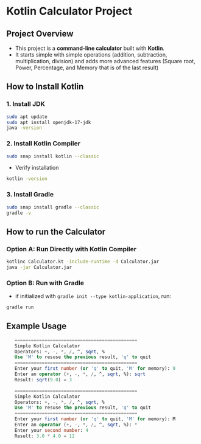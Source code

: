 # Kotlin Calculator Project

## Project Overview
- This project is a **command-line calculator** built with **Kotlin**.
- It starts simple with simple operations (addition, subtraction, multiplication, division) and adds more advanced features (Square root, Power, Percentage, and Memory that is of the last result)

## How to Install Kotlin

### 1. Install JDK
```bash
sudo apt update
sudo apt install openjdk-17-jdk
java -version
```

### 2. Install Kotlin Compiler
```bash
sudo snap install kotlin --classic
```

- Verify installation
```bash
kotlin -version
```

### 3. Install Gradle
```bash
sudo snap install gradle --classic
gradle -v
```

## How to run the Calculator

### **Option A**: Run Directly with Kotlin Compiler
```bash
kotlinc Calculator.kt -include-runtime -d Calculator.jar
java -jar Calculator.jar
```

### **Option B**: Run with Gradle
- if initialized with `gradle init --type kotlin-application`, run:

```bash
gradle run
```
## Example Usage
 ```sql
    =============================================
    Simple Kotlin Calculator
    Operators: +, -, *, /, ^, sqrt, %
    Use 'M' to resuse the previous result, 'q' to quit
    =============================================
    Enter your first number (or 'q' to quit, 'M' for memory): 9
    Enter an operator (+, -, *, /, ^, sqrt, %): sqrt
    Result: sqrt(9.0) = 3

    =============================================
    Simple Kotlin Calculator
    Operators: +, -, *, /, ^, sqrt, %
    Use 'M' to resuse the previous result, 'q' to quit
    =============================================
    Enter your first number (or 'q' to quit, 'M' for memory): M
    Enter an operator (+, -, *, /, ^, sqrt, %): *
    Enter your second number: 4
    Result: 3.0 * 4.0 = 12
 ```